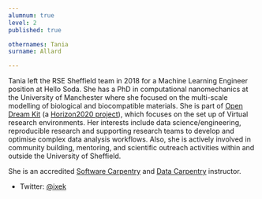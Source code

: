 ```yaml
---
alumnum: true
level: 2
published: true

othernames: Tania
surname: Allard

---
```


Tania left the RSE Sheffield team in 2018 for a Machine Learning Engineer position at Hello Soda. She has a PhD in
computational nanomechanics at the University of Manchester where she
focused on the multi-scale modelling of biological and biocompatible
materials. She is part of [Open Dream Kit] (a [Horizon2020 project]),
which focuses on the set up of Virtual research environments. Her
interests include data science/engineering, reproducible research and
supporting research teams to develop and optimise complex data analysis
workflows. Also, she is actively involved in community building,
mentoring, and scientific outreach activities within and outside the
University of Sheffield.

She is an accredited [Software Carpentry] and [Data Carpentry]
instructor.

-   Twitter: [@ixek]

[Open Dream Kit]: https://opendreamkit.org/
[Horizon2020 project]: https://ec.europa.eu/programmes/horizon2020/
[@ixek]: https://twitter.com/ixek
[Software Carpentry]: https://software-carpentry.org/
[Data Carpentry]: https://datacarpentry.org/
